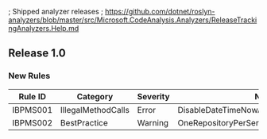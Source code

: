 ﻿; Shipped analyzer releases
; https://github.com/dotnet/roslyn-analyzers/blob/master/src/Microsoft.CodeAnalysis.Analyzers/ReleaseTrackingAnalyzers.Help.md

## Release 1.0

### New Rules

Rule ID | Category | Severity | Notes
--------|----------|----------|--------------------
IBPMS001 | IllegalMethodCalls | Error | DisableDateTimeNowAnalyzer
IBPMS002 | BestPractice | Warning | OneRepositoryPerServiceBestPracticeAnalyzer